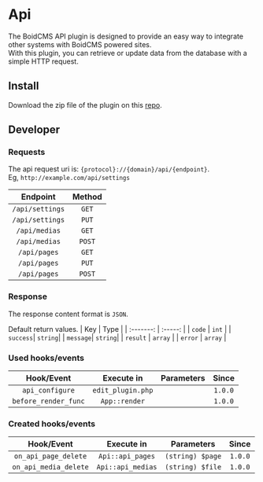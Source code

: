 # Api
The BoidCMS API plugin is designed to provide an easy way to integrate other systems with BoidCMS powered sites.      
With this plugin, you can retrieve or update data from the database with a simple HTTP request.


## Install
Download the zip file of the plugin on this [repo](https://github.com/BoidCMS/Api).     


## Developer

### Requests
The api request uri is: `{protocol}://{domain}/api/{endpoint}`.    
Eg, `http://example.com/api/settings`

|     Endpoint    |  Method  |
| :-------------: | :------: |
| `/api/settings` |   `GET`  |
| `/api/settings` |   `PUT`  |
|  `/api/medias`  |   `GET`  |
|  `/api/medias`  |  `POST`  |
|   `/api/pages`  |   `GET`  |
|   `/api/pages`  |   `PUT`  |
|   `/api/pages`  |  `POST`  |

### Response
The response content format is `JSON`.

Default return values.
|    Key    |   Type  |
| :-------: | :-----: |
|   `code`  |  `int`  |
|  `success`| `string`|
|  `message`| `string`|
|  `result` | `array` |
|   `error` | `array` |


### Used hooks/events

|       Hook/Event     |    Execute in   |   Parameters    |   Since   |
| :------------------: | :-------------: | :-------------: | :-------: |
|    `api_configure`   |`edit_plugin.php`|                 |  `1.0.0`  |
| `before_render_func` |  `App::render`  |                 |  `1.0.0`  |

### Created hooks/events

|     Hook/Event      |    Execute in   |    Parameters  | Since |
| :-----------------: | :-------------: | :------------: | :---: |
| `on_api_page_delete`| `Api::api_pages`|`(string) $page`|`1.0.0`|
|`on_api_media_delete`|`Api::api_medias`|`(string) $file`|`1.0.0`|
